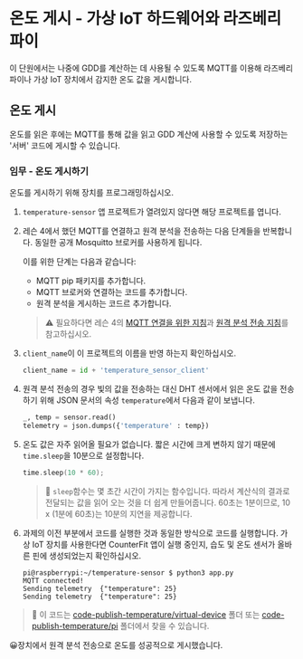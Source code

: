 # 온도 게시 - 가상 IoT 하드웨어와 라즈베리 파이

이 단원에서는 나중에 GDD를 계산하는 데 사용될 수 있도록 MQTT를 이용해 라즈베리 파이나 가상 IoT 장치에서 감지한 온도 값을 게시합니다.

## 온도 게시

온도를 읽은 후에는 MQTT를 통해 값을 읽고 GDD 계산에 사용할 수 있도록 저장하는 '서버' 코드에 게시할 수 있습니다.

### 임무 - 온도 게시하기

온도를 게시하기 위해 장치를 프로그래밍하십시오.

1. `temperature-sensor` 앱 프로젝트가 열려있지 않다면 해당 프로젝트를 엽니다.

1. 레슨 4에서 했던 MQTT를 연결하고 원격 분석을 전송하는 다음 단계들을 반복합니다. 동일한 공개 Mosquitto 브로커를 사용하게 됩니다.

   이를 위한 단계는 다음과 같습니다:

   - MQTT pip 패키지를 추가합니다.
   - MQTT 브로커와 연결하는 코드를 추가합니다.
   - 원격 분석을 게시하는 코드르 추가합니다.

   > ⚠️ 필요하다면 레슨 4의 [MQTT 연결을 위한 지침](../../../../1-getting-started/lessons/4-connect-internet/translations/single-board-computer-mqtt.md)과 [원격 분석 전송 지침](../../../../1-getting-started/lessons/4-connect-internet/translations/single-board-computer-telemetry.ko.md)를 참고하십시오.

1. `client_name`이 이 프로젝트의 이름을 반영 하는지 확인하십시오.

   ```python
   client_name = id + 'temperature_sensor_client'
   ```

1. 원격 분석 전송의 경우 빛의 값을 전송하는 대신 DHT 센서에서 읽은 온도 값을 전송하기 위해 JSON 문서의 속성 `temperature`에서 다음과 같이 보냅니다.

   ```python
   _, temp = sensor.read()
   telemetry = json.dumps({'temperature' : temp})
   ```

1. 온도 값은 자주 읽어올 필요가 없습니다. 짧은 시간에 크게 변하지 않기 때문에 `time.sleep`을 10분으로 설정합니다.

   ```cpp
   time.sleep(10 * 60);
   ```

   > 💁 `sleep`함수는 몇 초간 시간이 가지는 함수입니다. 따라서 계산식의 결과로 전달되는 값을 읽어 오는 것을 더 쉽게 만들어줍니다. 60초는 1분이므로, 10 x (1분에 60초)는 10분의 지연을 제공합니다.

1. 과제의 이전 부분에서 코드를 실행한 것과 동일한 방식으로 코드를 실행합니다. 가상 IoT 장치를 사용한다면 CounterFit 앱이 실행 중인지, 습도 및 온도 센서가 올바른 핀에 생성되었는지 확인하십시오.

   ```output
   pi@raspberrypi:~/temperature-sensor $ python3 app.py
   MQTT connected!
   Sending telemetry  {"temperature": 25}
   Sending telemetry  {"temperature": 25}
   ```

> 💁 이 코드는 [code-publish-temperature/virtual-device](../code-publish-temperature/virtual-device) 폴더 또는 [code-publish-temperature/pi](../code-publish-temperature/pi) 폴더에서 찾을 수 있습니다.

😀장치에서 원격 분석 전송으로 온도를 성공적으로 게시했습니다.
